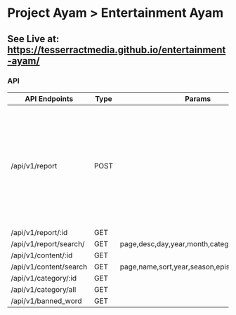 # Project Ayam > Entertainment Ayam 

## See Live at: https://tesserractmedia.github.io/entertainment-ayam/

### API

| API Endpoints | Type | Params | Body
|-|-|-|-|
| /api/v1/report | POST | | ``` { "id" : null, "email" : "" , "name" : "" , "year" : 2021, "category" : "movie" ,"season" : 0, "episode" : 0, "time_stamp" : { "second" : 0 ,"minute" : 0 ,"hour" : 0 } , "description" : "" }  ```|
| /api/v1/report/:id | GET | | |
| /api/v1/report/search/ | GET | page,desc,day,year,month,category,range | |
| /api/v1/content/:id | GET | ||
| /api/v1/content/search | GET | page,name,sort,year,season,episode,category, ||
| /api/v1/category/:id | GET |||
| /api/v1/category/all | GET | | |
| /api/v1/banned_word | GET | | |

